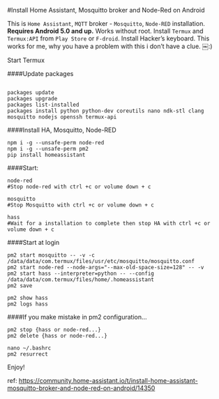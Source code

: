 #Install Home Assistant, Mosquitto broker and Node-Red on Android  

This is `Home Assistant`, `MQTT` broker - `Mosquitto`, `Node-RED` installation. **Requires Android 5.0 and up.** Works without root. Install `Termux` and `Termux:API` from `Play Store` or `F-droid`. Install Hacker’s keyboard. This works for me, why you have a problem with this i don’t have a clue. ￼:)

Start Termux  

####Update packages  
```

packages update
packages upgrade
packages list-installed
packages install python python-dev coreutils nano ndk-stl clang mosquitto nodejs openssh termux-api
```
####Install HA, Mosquitto, Node-RED  
```
npm i -g --unsafe-perm node-red
npm i -g --unsafe-perm pm2
pip install homeassistant
```
####Start:
```
node-red
#Stop node-red with ctrl +c or volume down + c

mosquitto
#Stop Mosquitto with ctrl +c or volume down + c

hass
#Wait for a installation to complete then stop HA with ctrl +c or volume down + c  
```

####Start at login
```
pm2 start mosquitto -- -v -c /data/data/com.termux/files/usr/etc/mosquitto/mosquitto.conf
pm2 start node-red --node-args="--max-old-space-size=128" -- -v
pm2 start hass --interpreter=python -- --config /data/data/com.termux/files/home/.homeassistant
pm2 save

pm2 show hass
pm2 logs hass
```
####If you make mistake in pm2 configuration…
```
pm2 stop {hass or node-red...}
pm2 delete {hass or node-red...}

nano ~/.bashrc
pm2 resurrect
```
Enjoy!  

ref: https://community.home-assistant.io/t/install-home-assistant-mosquitto-broker-and-node-red-on-android/14350